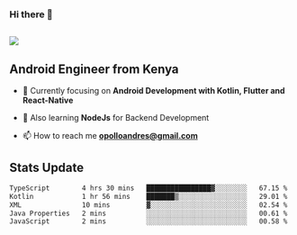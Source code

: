 ### Hi there 👋
<h2 align="left"><img src="https://readme-typing-svg.herokuapp.com?color='blue'&lines=I'm+Andrew+Opollo😊;Welcome+to+my+Github😜"> </h2>

## Android Engineer from Kenya


- 🌱 Currently focusing on **Android Development with Kotlin, Flutter and React-Native**

- 🔭 Also learning **NodeJs** for Backend Development

- 📫 How to reach me **opolloandres@gmail.com**


## Stats Update
<!--START_SECTION:waka-->

```txt
TypeScript        4 hrs 30 mins   ████████████████▓░░░░░░░░   67.15 %
Kotlin            1 hr 56 mins    ███████▒░░░░░░░░░░░░░░░░░   29.01 %
XML               10 mins         ▓░░░░░░░░░░░░░░░░░░░░░░░░   02.54 %
Java Properties   2 mins          ░░░░░░░░░░░░░░░░░░░░░░░░░   00.61 %
JavaScript        2 mins          ░░░░░░░░░░░░░░░░░░░░░░░░░   00.58 %
```

<!--END_SECTION:waka-->


